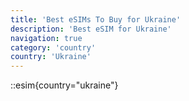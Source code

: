 ```yaml
---
title: 'Best eSIMs To Buy for Ukraine'
description: 'Best eSIM for Ukraine'
navigation: true
category: 'country'
country: 'Ukraine'
---
```


::esim{country="ukraine"}
